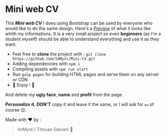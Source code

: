 # Mini web CV

This **_Mini web CV_** I does using Bootstrap can be used by everyone who would like to do the same design.
Here's a *[Preview](https://titougalva-cv.netlify.com/)* of what it looks like whith my informations.
It is a very small project so even **beginners** (as I'm a student myself) should be able to understand everything and use it as they want.

* Feel free to **clone** the project with : `git clone https://github.com/ImMyst/Mini-CV.git`
* Adding dependencies with `npm i`
* Compiling assets with `npm run start`
* Run `gulp pages` for building HTML pages and serve them on any server or CDN
* :tada: Enjoy ! :tada:

And delete my **ugly face**, **name** and **profil** from the page.

**_Personalize it_**, **DON'T** copy it and leave it the same, or I will ask for 💶 of course 😉.

Made with :heart: by :

> ImMyst / Titouan Galvani :metal:
